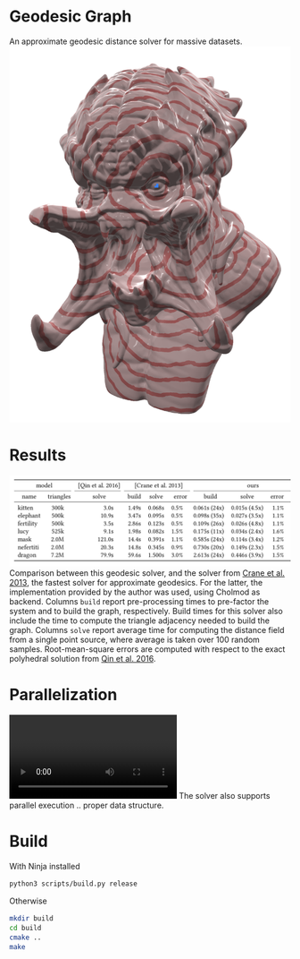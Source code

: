 # Geodesic Graph
An approximate geodesic distance solver for massive datasets.
![](data/screenshot.png)


# Results
![](data/results.png)
Comparison between this geodesic solver, and the solver from [Crane et al. 2013](https://arxiv.org/abs/1204.6216), the fastest solver for approximate geodesics. For the latter, the implementation provided by the author was used, using Cholmod as backend. Columns `build` report pre-processing times to pre-factor the system and to build the graph, respectively. Build times for this solver also include the time to compute the triangle adjacency needed to build the graph. Columns `solve` report average time for computing the distance field from a single point source, where average is taken over 100 random samples. Root-mean-square errors are computed with respect to the exact polyhedral solution from [Qin et al. 2016](https://dl.acm.org/doi/10.1145/2897824.2925930).

# Parallelization
![](data/parallel-geodesic.mp4)
The solver also supports parallel execution .. proper data structure.


# Build
With Ninja installed
```bash
python3 scripts/build.py release
```
Otherwise
```bash
mkdir build
cd build
cmake ..
make
```